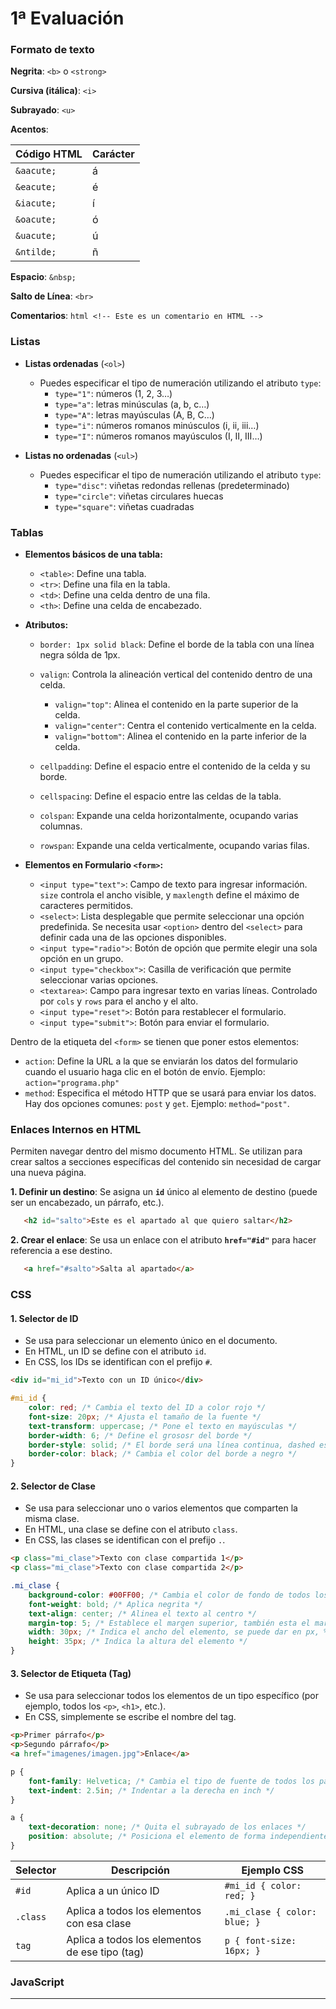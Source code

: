 # 1ª Evaluación

### Formato de texto

**Negrita**: `<b>` o `<strong>`

**Cursiva (itálica)**: `<i>`

**Subrayado**: `<u>`

**Acentos**: 

| Código HTML      | Carácter |
|------------------|----------|
| `&aacute;`       | á        |
| `&eacute;`       | é        |
| `&iacute;`       | í        |
| `&oacute;`       | ó        |
| `&uacute;`       | ú        |
| `&ntilde;`       | ñ        |

**Espacio**: `&nbsp;`

**Salto de Línea**: `<br>`

**Comentarios**: ```html <!-- Este es un comentario en HTML --> ```

### Listas 

- **Listas ordenadas** (`<ol>`)
  - Puedes especificar el tipo de numeración utilizando el atributo `type`:
    - `type="1"`: números (1, 2, 3…)
    - `type="a"`: letras minúsculas (a, b, c…)
    - `type="A"`: letras mayúsculas (A, B, C…)
    - `type="i"`: números romanos minúsculos (i, ii, iii…)
    - `type="I"`: números romanos mayúsculos (I, II, III…)

- **Listas no ordenadas** (`<ul>`)
  - Puedes especificar el tipo de numeración utilizando el atributo `type`:
    - `type="disc"`: viñetas redondas rellenas (predeterminado)
    - `type="circle"`: viñetas circulares huecas
    - `type="square"`: viñetas cuadradas
   
### Tablas

- **Elementos básicos de una tabla:**
  - `<table>`: Define una tabla.
  - `<tr>`: Define una fila en la tabla.
  - `<td>`: Define una celda dentro de una fila.
  - `<th>`: Define una celda de encabezado.

- **Atributos:**
  - `border: 1px solid black`: Define el borde de la tabla con una línea negra sólda de 1px.
    
  - `valign`: Controla la alineación vertical del contenido dentro de una celda.
    - `valign="top"`: Alinea el contenido en la parte superior de la celda.
    - `valign="center"`: Centra el contenido verticalmente en la celda.
    - `valign="bottom"`: Alinea el contenido en la parte inferior de la celda.

  - `cellpadding`: Define el espacio entre el contenido de la celda y su borde.
  - `cellspacing`: Define el espacio entre las celdas de la tabla.
   
  - `colspan`: Expande una celda horizontalmente, ocupando varias columnas.
  - `rowspan`: Expande una celda verticalmente, ocupando varias filas.
 
- **Elementos en Formulario `<form>`:**
  - `<input type="text">`: Campo de texto para ingresar información. `size` controla el ancho visible, y `maxlength` define el máximo de caracteres permitidos.
  - `<select>`: Lista desplegable que permite seleccionar una opción predefinida. Se necesita usar `<option>` dentro del `<select>` para definir cada una de las opciones disponibles.
  - `<input type="radio">`: Botón de opción que permite elegir una sola opción en un grupo.
  - `<input type="checkbox">`: Casilla de verificación que permite seleccionar varias opciones.
  - `<textarea>`: Campo para ingresar texto en varias líneas. Controlado por `cols` y `rows` para el ancho y el alto.
  - `<input type="reset">`: Botón para restablecer el formulario.
  - `<input type="submit">`: Botón para enviar el formulario.

Dentro de la etiqueta del `<form>` se tienen que poner estos elementos:
  - `action`: Define la URL a la que se enviarán los datos del formulario cuando el usuario haga clic en el botón de envío. Ejemplo: `action="programa.php"`
  -  `method`: Especifica el método HTTP que se usará para enviar los datos. Hay dos opciones comunes: `post` y `get`. Ejemplo: `method="post"`.

### Enlaces Internos en HTML

Permiten navegar dentro del mismo documento HTML. Se utilizan para crear saltos a secciones específicas del contenido sin necesidad de cargar una nueva página.

**1. Definir un destino**: Se asigna un **`id`** único al elemento de destino (puede ser un encabezado, un párrafo, etc.).

```html
   <h2 id="salto">Este es el apartado al que quiero saltar</h2>
```

**2. Crear el enlace**: Se usa un enlace con el atributo **`href="#id"`** para hacer referencia a ese destino.

```html
   <a href="#salto">Salta al apartado</a>
```

### CSS

#### **1. Selector de ID**
- Se usa para seleccionar un elemento único en el documento.
- En HTML, un ID se define con el atributo `id`.
- En CSS, los IDs se identifican con el prefijo `#`.

```html
<div id="mi_id">Texto con un ID único</div>
```
```css
#mi_id {
    color: red; /* Cambia el texto del ID a color rojo */
    font-size: 20px; /* Ajusta el tamaño de la fuente */
    text-transform: uppercase; /* Pone el texto en mayúsculas */
    border-width: 6; /* Define el grososr del borde */
    border-style: solid; /* El borde será una línea continua, dashed es con guiones, groove es un borde tallado... */
    border-color: black; /* Cambia el color del borde a negro */
}
```

#### **2. Selector de Clase**
- Se usa para seleccionar uno o varios elementos que comparten la misma clase.
- En HTML, una clase se define con el atributo `class`.
- En CSS, las clases se identifican con el prefijo `.`.

```html
<p class="mi_clase">Texto con clase compartida 1</p>
<p class="mi_clase">Texto con clase compartida 2</p>
```
```css
.mi_clase {
    background-color: #00FF00; /* Cambia el color de fondo de todos los elementos con esta clase a verde */
    font-weight: bold; /* Aplica negrita */
    text-align: center; /* Alinea el texto al centro */
    margin-top: 5; /* Establece el margen superior, también esta el margin-bottom, margin-left, margin-rigth */
    width: 30px; /* Indica el ancho del elemento, se puede dar en px, %, em... */
    height: 35px; /* Indica la altura del elemento */
}
```

#### **3. Selector de Etiqueta (Tag)**
- Se usa para seleccionar todos los elementos de un tipo específico (por ejemplo, todos los `<p>`, `<h1>`, etc.).
- En CSS, simplemente se escribe el nombre del tag.

```html
<p>Primer párrafo</p>
<p>Segundo párrafo</p>
<a href="imagenes/imagen.jpg">Enlace</a>
```
```css
p {
    font-family: Helvetica; /* Cambia el tipo de fuente de todos los párrafos a Helvetica */
    text-indent: 2.5in; /* Indentar a la derecha en inch */
}

a {
    text-decoration: none; /* Quita el subrayado de los enlaces */
    position: absolute; /* Posiciona el elemento de forma independiente, se puede mover con la propiedades: top, right, bottom y left */
}
```

| Selector | Descripción                           | Ejemplo CSS                |
|----------|---------------------------------------|----------------------------|
| `#id`    | Aplica a un único ID                 | `#mi_id { color: red; }`   |
| `.class` | Aplica a todos los elementos con esa clase | `.mi_clase { color: blue; }` |
| `tag`    | Aplica a todos los elementos de ese tipo (tag) | `p { font-size: 16px; }`    |

### JavaScript


---
